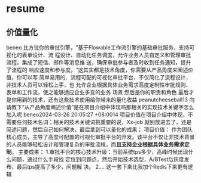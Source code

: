 # resume
## 价值量化

beneo
比方说你的审批引擎，“基于Flowable工作流引擎的基础审批服务，支持可视化的表单设计、流
程设计、自动化任务调度，允许业务人员自定义和管理审批流程。集成了短信、邮件等消息推
送，确保审批参与者及时收到任务通知，提升了流程的
响应速度和参与度。“这其实都是技术角度，你需要从产品角度来阐述价值，你可以写
简单易用的、流程可配的可视化审批平台，不仅简化了流程设计，非技术人员可以轻松上手，也
允许企业根据具体业务需求高度定制性审批规则、表单和工作流，使之能够适应企业多变的业务
场景
然后是你的职责和角色
最后才是你用到的技术，还有这些技术使用给你带来的量化收益
peanutcheeseball13
向请教下“从产品角度阐述价值”是在项目介绍中体现吗那相关的实现技术关键字怎么加入呢
beneo2024-03-26 20:05:27 +08:0014
项目价值在项目介绍中体现，不需要任何技术名词；相关的技术关键词挑重要的说，Xx-job
就别放进去了，还是简述问题，然后自己如何解决，最后拿到可以量化的成果；
项目价值：
作为团队核心成员，主导了高度可配置的可视化审批平台的开发。该平台不仅让非技术背景
的人员能够轻松设计和管理复杂的审批流程，而**且支持企业根据具体业务需求定制**。
主要成果：
1.审批平台的核心技术升级：当前系统tps多少，高峰时候出现什么问题，通过什么手段找
定位到问题点，然后开始技术选型，A/BTest后灰度发布，最后tps提高了多少，问题解
决。
2....
这一套下来比我加个Redis下来更有逻辑